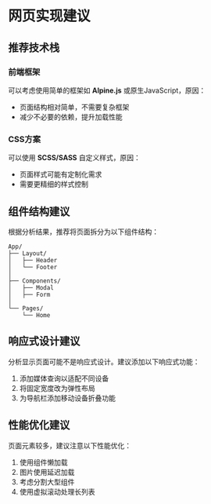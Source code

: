 # 网页实现建议

## 推荐技术栈

### 前端框架

可以考虑使用简单的框架如 **Alpine.js** 或原生JavaScript，原因：

- 页面结构相对简单，不需要复杂框架
- 减少不必要的依赖，提升加载性能

### CSS方案

可以使用 **SCSS/SASS** 自定义样式，原因：

- 页面样式可能有定制化需求
- 需要更精细的样式控制

## 组件结构建议

根据分析结果，推荐将页面拆分为以下组件结构：

```
App/
├── Layout/
│   ├── Header
│   └── Footer
│
├── Components/
│   ├── Modal
│   ├── Form
│
└── Pages/
    └── Home
```

## 响应式设计建议

分析显示页面可能不是响应式设计。建议添加以下响应式功能：

1. 添加媒体查询以适配不同设备
2. 将固定宽度改为弹性布局
3. 为导航栏添加移动设备折叠功能

## 性能优化建议

页面元素较多，建议注意以下性能优化：

1. 使用组件懒加载
2. 图片使用延迟加载
3. 考虑分割大型组件
4. 使用虚拟滚动处理长列表
